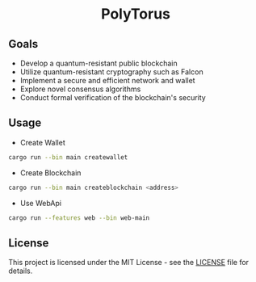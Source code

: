<div align="center">
    <h1>PolyTorus</h1>
</div>

## Goals
* Develop a quantum-resistant public blockchain
* Utilize quantum-resistant cryptography such as Falcon
* Implement a secure and efficient network and wallet
* Explore novel consensus algorithms
* Conduct formal verification of the blockchain's security

## Usage

- Create Wallet
```bash
cargo run --bin main createwallet
```

- Create Blockchain
```bash
cargo run --bin main createblockchain <address>
```

- Use WebApi
```bash
cargo run --features web --bin web-main
```


## License

This project is licensed under the MIT License - see the [LICENSE](LICENSE) file for details.
